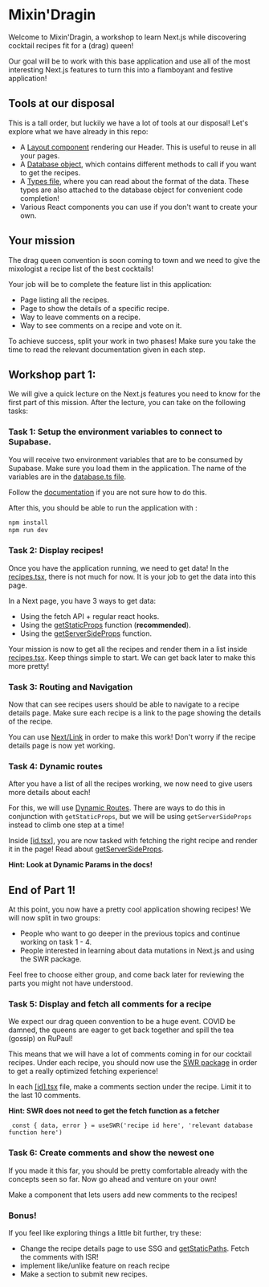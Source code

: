 # Mixin'Dragin

Welcome to Mixin'Dragin, a workshop to learn Next.js while discovering cocktail recipes fit for a (drag) queen!

Our goal will be to work with this base application and use all of the most interesting Next.js features to turn this into a flamboyant and festive application!

## Tools at our disposal

This is a tall order, but luckily we have a lot of tools at our disposal! Let's explore what we have already in this repo:

- A [Layout component](./components/layout.tsx) rendering our Header. This is useful to reuse in all your pages.
- A [Database object](./lib/database.ts), which contains different methods to call if you want to get the recipes.
- A [Types file](./types.ts), where you can read about the format of the data. These types are also attached to the database object for convenient code completion!
- Various React components you can use if you don't want to create your own.

## Your mission

The drag queen convention is soon coming to town and we need to give the mixologist a recipe list of the best cocktails!

Your job will be to complete the feature list in this application:

- Page listing all the recipes.
- Page to show the details of a specific recipe.
- Way to leave comments on a recipe.
- Way to see comments on a recipe and vote on it.

To achieve success, split your work in two phases! Make sure you take the time to read the relevant documentation given in each step.

## Workshop part 1:

We will give a quick lecture on the Next.js features you need to know for the first part of this mission. After the lecture, you can take on the following tasks:

### **Task 1: Setup the environment variables to connect to Supabase.**

You will receive two environment variables that are to be consumed by Supabase. Make sure you load them in the application. The name of the variables are in the [database.ts file](./lib/database.ts).

Follow the [documentation](https://nextjs.org/docs/basic-features/environment-variables) if you are not sure how to do this.

After this, you should be able to run the application with :

```sh
npm install
npm run dev
```

### **Task 2: Display recipes!**

Once you have the application running, we need to get data! In the [recipes.tsx](./pages/recipes.tsx), there is not much for now. It is your job to get the data into this page.

In a Next page, you have 3 ways to get data:

- Using the fetch API + regular react hooks.
- Using the [getStaticProps](https://nextjs.org/docs/basic-features/data-fetching/get-static-props) function (**recommended**).
- Using the [getServerSideProps](https://nextjs.org/docs/basic-features/data-fetching/get-server-side-props) function.

Your mission is now to get all the recipes and render them in a list inside [recipes.tsx](./pages/recipes.tsx). Keep things simple to start. We can get back later to make this more pretty!

### **Task 3: Routing and Navigation**

Now that can see recipes users should be able to navigate to a recipe details page. Make sure each recipe is a link to the page showing the details of the recipe.

You can use [Next/Link](https://nextjs.org/docs/api-reference/next/link) in order to make this work! Don't worry if the recipe details page is now yet working.

### **Task 4: Dynamic routes**

After you have a list of all the recipes working, we now need to give users more details about each!

For this, we will use [Dynamic Routes](https://nextjs.org/docs/routing/dynamic-routes). There are ways to do this in conjunction with `getStaticProps`, but we will be using `getServerSideProps` instead to climb one step at a time!

Inside [[id.tsx]](./pages/recipes/%5Bid%5D.tsx), you are now tasked with fetching the right recipe and render it in the page! Read about [getServerSideProps](https://nextjs.org/docs/api-reference/data-fetching/get-server-side-props).

**Hint: Look at Dynamic Params in the docs!**

## End of Part 1!

At this point, you now have a pretty cool application showing recipes! We will now split in two groups:

- People who want to go deeper in the previous topics and continue working on task 1 - 4.
- People interested in learning about data mutations in Next.js and using the SWR package.

Feel free to choose either group, and come back later for reviewing the parts you might not have understood.

### **Task 5: Display and fetch all comments for a recipe**

We expect our drag queen convention to be a huge event. COVID be damned, the queens are eager to get back together and spill the tea (gossip) on RuPaul!

This means that we will have a lot of comments coming in for our cocktail recipes. Under each recipe, you should now use the [SWR package](https://swr.vercel.app/) in order to get a really optimized fetching experience!

In each [[id].tsx](./pages/recipes/%5Bid%5D.tsx) file, make a comments section under the recipe. Limit it to the last 10 comments.

**Hint: SWR does not need to get the fetch function as a fetcher**

```
 const { data, error } = useSWR('recipe id here', 'relevant database function here')
```

### **Task 6: Create comments and show the newest one**

If you made it this far, you should be pretty comfortable already with the concepts seen so far. Now go ahead and venture on your own!

Make a component that lets users add new comments to the recipes!

### **Bonus!**

If you feel like exploring things a little bit further, try these:

- Change the recipe details page to use SSG and [getStaticPaths](https://nextjs.org/docs/basic-features/data-fetching/get-static-paths). Fetch the comments with ISR!
- implement like/unlike feature on reach recipe
- Make a section to submit new recipes.
